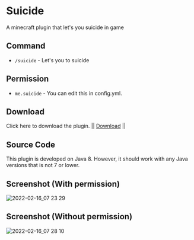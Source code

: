 # Suicide
A minecraft plugin that let's you suicide in game
## Command
- `/suicide` - Let's you to suicide
## Permission
- `me.suicide` - You can edit this in config.yml.
## Download
Click here to download the plugin. || <a href="https://github.com/Krumpezz/Suicide/releases/tag/2.0">Download</a> ||
## Source Code
This plugin is developed on Java 8. However, it should work with any Java versions that is not 7 or lower.
## Screenshot (With permission)
![2022-02-16_07 23 29](https://user-images.githubusercontent.com/88583135/154183211-a1df0373-5b6a-4066-a03b-d9175575a618.png)
## Screenshot (Without permission)
![2022-02-16_07 28 10](https://user-images.githubusercontent.com/88583135/154183249-54b97861-db34-461a-a970-de7e79af1ed8.png)
